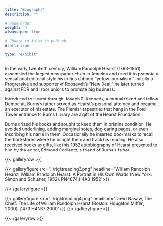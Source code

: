 ```yaml
---
title: "Biography"
description: ""

# Page order
weight:  4
alwaysopen: true

# Change to false to publish.
draft: true

type: "exhibit"
---
```


In the early twentieth century, William Randolph Hearst (1863-1951) assembled the largest newspaper chain in America and used it to promote a sensational editorial style his critics dubbed “yellow journalism.” Initially a Progressive and supporter of Roosevelt’s “New Deal,” he later turned against FDR and labor unions to promote big business.

Introduced to Hearst through Joseph P. Kennedy, a mutual friend and fellow Democrat, Burns’s father served as Hearst’s personal attorney and became an executor of his estate. The Flemish tapestries that hang in the Ford Tower entrance to Burns Library are a gift of the Hearst Foundation.

Burns prized his books and sought to keep them in pristine condition. He avoided underlining, adding marginal notes, dog-earing pages, or even inscribing his name in them. Occasionally he inserted bookmarks to recall the bookstores where he bought them and track his reading. He also received books as gifts, like this 1952 autobiography of Hearst presented to him by the editor, Edmond Coblentz, a friend of Burns’s father.

{{< galleryrow >}}

{{< galleryfigure src="../rightreading3.png"
            headline="William Randolph Hearst, William Randolph Hearst: A Portrait in His Own Words (New York: Simon and Schuster, 1952). PN4874.H4A3 1952">}}

{{< /galleryfigure >}}

{{< galleryfigure src="../rightreading4.png"
           headline="David Nasaw, The Chief: The Life of William Randolph Hearst (Boston: Houghton Mifflin, 2000). Z473.H4N37 2000">}}
{{< /galleryfigure >}}

{{< /galleryrow >}}
